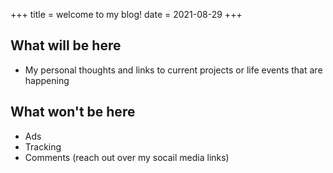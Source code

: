 +++
title = welcome to my blog!
date = 2021-08-29
+++

## What will be here

- My personal thoughts and links to current projects or life events that are happening

## What won't be here

- Ads
- Tracking
- Comments (reach out over my socail media links)
